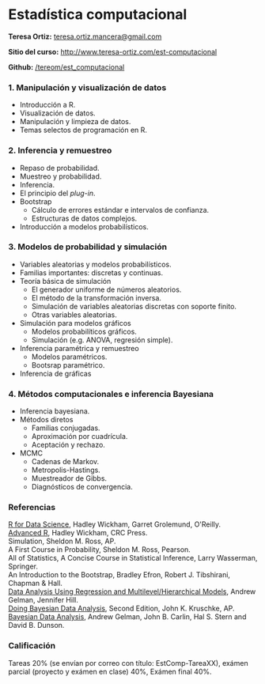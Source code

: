 Estadística computacional
================

**Teresa Ortiz:** <teresa.ortiz.mancera@gmail.com>

**Sitio del curso:** <http://www.teresa-ortiz.com/est-computacional>

**Github:** [/tereom/est\_computacional](https://github.com/tereom/est_computacional)

### 1. Manipulación y visualización de datos

-   Introducción a R.
-   Visualización de datos.
-   Manipulación y limpieza de datos.
-   Temas selectos de programación en R.

### 2. Inferencia y remuestreo

-   Repaso de probabilidad.
-   Muestreo y probabilidad.
-   Inferencia.
-   El principio del *plug-in*.
-   Bootstrap
    -   Cálculo de errores estándar e intervalos de confianza.
    -   Estructuras de datos complejos.
-   Introducción a modelos probabilísticos.

### 3. Modelos de probabilidad y simulación

-   Variables aleatorias y modelos probabilísticos.
-   Familias importantes: discretas y continuas.
-   Teoría básica de simulación
    -   El generador uniforme de números aleatorios.
    -   El método de la transformación inversa.
    -   Simulación de variables aleatorias discretas con soporte finito.
    -   Otras variables aleatorias.
-   Simulación para modelos gráficos
    -   Modelos probabilíticos gráficos.
    -   Simulación (e.g. ANOVA, regresión simple).
-   Inferencia paramétrica y remuestreo
    -   Modelos paramétricos.
    -   Bootsrap paramétrico.
-   Inferencia de gráficas

### 4. Métodos computacionales e inferencia Bayesiana

-   Inferencia bayesiana.
-   Métodos diretos
    -   Familias conjugadas.
    -   Aproximación por cuadrícula.
    -   Aceptación y rechazo.
-   MCMC
    -   Cadenas de Markov.
    -   Metropolis-Hastings.
    -   Muestreador de Gibbs.
    -   Diagnósticos de convergencia.

### Referencias

[R for Data Science](http://r4ds.had.co.nz), Hadley Wickham, Garret Grolemund, O'Reilly.  
[Advanced R](http://adv-r.had.co.nz/), Hadley Wickham, CRC Press.  
Simulation, Sheldon M. Ross, AP.  
A First Course in Probability, Sheldon M. Ross, Pearson.  
All of Statistics, A Concise Course in Statistical Inference, Larry Wasserman, Springer.  
An Introduction to the Bootstrap, Bradley Efron, Robert J. Tibshirani, Chapman & Hall.  
[Data Analysis Using Regression and Multilevel/Hierarchical Models](http://www.stat.columbia.edu/~gelman/arm/), Andrew Gelman, Jennifer Hill.  
[Doing Bayesian Data Analysis](https://sites.google.com/site/doingbayesiandataanalysis/), Second Edition, John K. Kruschke, AP.  
[Bayesian Data Analysis](http://www.stat.columbia.edu/~gelman/arm/), Andrew Gelman, John B. Carlin, Hal S. Stern and David B. Dunson.  

### Calificación

Tareas 20% (se envían por correo con título: EstComp-TareaXX), exámen parcial (proyecto y exámen en clase) 40%, Exámen final 40%.
